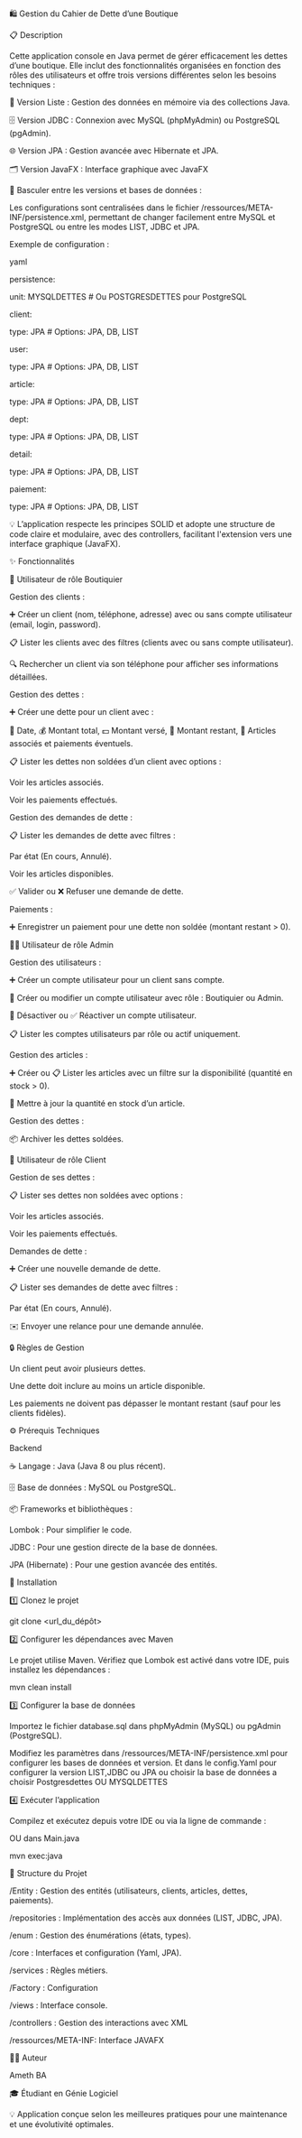 🛍️ Gestion du Cahier de Dette d’une Boutique

📋 Description

Cette application console en Java permet de gérer efficacement les dettes d’une boutique. Elle inclut des fonctionnalités organisées en fonction des rôles des utilisateurs et offre trois versions différentes selon les besoins techniques :

📂 Version Liste : Gestion des données en mémoire via des collections Java.

🗄️ Version JDBC : Connexion avec MySQL (phpMyAdmin) ou PostgreSQL (pgAdmin).

🌐 Version JPA : Gestion avancée avec Hibernate et JPA.

🗂️  Version JavaFX : Interface graphique avec JavaFX 

🔀 Basculer entre les versions et bases de données :

Les configurations sont centralisées dans le fichier /ressources/META-INF/persistence.xml, permettant de changer facilement entre MySQL et PostgreSQL ou entre les modes LIST, JDBC et JPA.

Exemple de configuration :

yaml

persistence:

  unit: MYSQLDETTES  # Ou POSTGRESDETTES pour PostgreSQL

client:

  type: JPA          # Options: JPA, DB, LIST

user:

  type: JPA          # Options: JPA, DB, LIST

article:

  type: JPA          # Options: JPA, DB, LIST  

dept:
 
  type: JPA          # Options: JPA, DB, LIST  

detail:

  type: JPA          # Options: JPA, DB, LIST  

paiement:

  type: JPA          # Options: JPA, DB, LIST  

💡 L’application respecte les principes SOLID et adopte une structure de code claire et modulaire, avec des controllers, facilitant l'extension vers une interface graphique (JavaFX).

✨ Fonctionnalités

🔑 Utilisateur de rôle Boutiquier

Gestion des clients :

➕ Créer un client (nom, téléphone, adresse) avec ou sans compte utilisateur (email, login, password).

📋 Lister les clients avec des filtres (clients avec ou sans compte utilisateur).

🔍 Rechercher un client via son téléphone pour afficher ses informations détaillées.

Gestion des dettes :

➕ Créer une dette pour un client avec :

📅 Date, 💰 Montant total, 💵 Montant versé, 🧾 Montant restant, 🛒 Articles associés et paiements éventuels.

📋 Lister les dettes non soldées d’un client avec options :

Voir les articles associés.

Voir les paiements effectués.

Gestion des demandes de dette :

📋 Lister les demandes de dette avec filtres :

Par état (En cours, Annulé).

Voir les articles disponibles.

✅ Valider ou ❌ Refuser une demande de dette.

Paiements :

➕ Enregistrer un paiement pour une dette non soldée (montant restant > 0).

👨‍💻 Utilisateur de rôle Admin

Gestion des utilisateurs :

➕ Créer un compte utilisateur pour un client sans compte.

🔄 Créer ou modifier un compte utilisateur avec rôle : Boutiquier ou Admin.

🚫 Désactiver ou ✅ Réactiver un compte utilisateur.

📋 Lister les comptes utilisateurs par rôle ou actif uniquement.

Gestion des articles :

➕ Créer ou 📋 Lister les articles avec un filtre sur la disponibilité (quantité en stock > 0).

🔄 Mettre à jour la quantité en stock d’un article.

Gestion des dettes :

📦 Archiver les dettes soldées.

👤 Utilisateur de rôle Client

Gestion de ses dettes :

📋 Lister ses dettes non soldées avec options :

Voir les articles associés.

Voir les paiements effectués.

Demandes de dette :

➕ Créer une nouvelle demande de dette.

📋 Lister ses demandes de dette avec filtres :

Par état (En cours, Annulé).

✉️ Envoyer une relance pour une demande annulée.

🔒 Règles de Gestion

Un client peut avoir plusieurs dettes.

Une dette doit inclure au moins un article disponible.

Les paiements ne doivent pas dépasser le montant restant (sauf pour les clients fidèles).

⚙️ Prérequis Techniques

Backend

☕ Langage : Java (Java 8 ou plus récent).

🗄️ Base de données : MySQL ou PostgreSQL.

📦 Frameworks et bibliothèques :

Lombok : Pour simplifier le code.

JDBC : Pour une gestion directe de la base de données.

JPA (Hibernate) : Pour une gestion avancée des entités.

🚀 Installation

1️⃣ Clonez le projet

git clone <url_du_dépôt>

2️⃣ Configurer les dépendances avec Maven

Le projet utilise Maven. Vérifiez que Lombok est activé dans votre IDE, puis installez les dépendances :


mvn clean install

3️⃣ Configurer la base de données

Importez le fichier database.sql dans phpMyAdmin (MySQL) ou pgAdmin (PostgreSQL).

Modifiez les paramètres dans /ressources/META-INF/persistence.xml pour configurer les bases de données et version.
Et dans le config.Yaml pour configurer la version LIST,JDBC ou JPA ou choisir la base de données a choisir Postgresdettes OU MYSQLDETTES

4️⃣ Exécuter l’application

Compilez et exécutez depuis votre IDE ou via la ligne de commande :

OU dans Main.java

mvn exec:java

📂 Structure du Projet

/Entity : Gestion des entités (utilisateurs, clients, articles, dettes, paiements).

/repositories : Implémentation des accès aux données (LIST, JDBC, JPA).

/enum : Gestion des énumérations (états, types).

/core : Interfaces et configuration (Yaml, JPA).

/services : Règles métiers.

/Factory : Configuration 

/views : Interface console.

/controllers : Gestion des interactions avec XML

/ressources/META-INF: Interface JAVAFX

👨‍💻 Auteur

Ameth BA

🎓 Étudiant en Génie Logiciel

💡 Application conçue selon les meilleures pratiques pour une maintenance et une évolutivité optimales.
